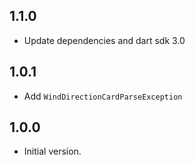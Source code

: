 ## 1.1.0
- Update dependencies and dart sdk 3.0

## 1.0.1

- Add `WindDirectionCardParseException`

## 1.0.0

- Initial version.
